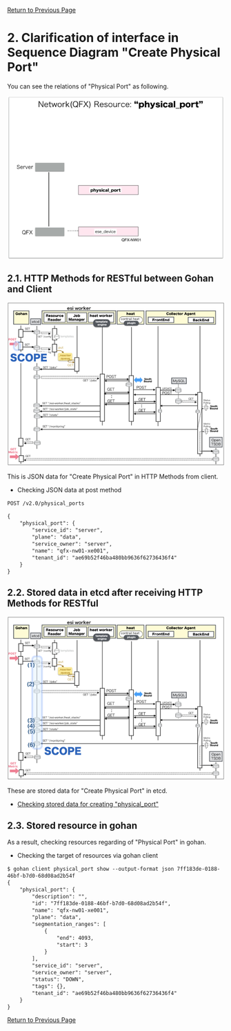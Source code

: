 [Return to Previous Page](00_logical_network.md)

# 2. Clarification of interface in Sequence Diagram "Create Physical Port"
You can see the relations of "Physical Port" as following.

![Physical Port](resource/gohan_investigate_for_logicalnetwork.003.png)


## 2.1. HTTP Methods for RESTful between Gohan and Client

![scope](../images/ESI_Sequence_diagram.003.png)

This is JSON data for "Create Physical Port" in HTTP Methods from client.

* Checking JSON data at post method
```
POST /v2.0/physical_ports
```
```
{
    "physical_port": {
        "service_id": "server", 
        "plane": "data", 
        "service_owner": "server", 
        "name": "qfx-nw01-xe001", 
        "tenant_id": "ae69b52f46ba480bb9636f62736436f4"
    }
}
```



## 2.2. Stored data in etcd after receiving HTTP Methods for RESTful

![scope](../images/ESI_Sequence_diagram.004.png)

These are stored data for "Create Physical Port" in etcd.

* [Checking stored data for creating "physical_port"](stored_in_etcd/CreatePhysicalPort_01.md)



## 2.3. Stored resource in gohan
As a result, checking resources regarding of "Physical Port" in gohan.

* Checking the target of resources via gohan client
```
$ gohan client physical_port show --output-format json 7ff183de-0188-46bf-b7d0-68d08ad2b54f
{
    "physical_port": {
        "description": "",
        "id": "7ff183de-0188-46bf-b7d0-68d08ad2b54f",
        "name": "qfx-nw01-xe001",
        "plane": "data",
        "segmentation_ranges": [
            {
                "end": 4093,
                "start": 3
            }
        ],
        "service_id": "server",
        "service_owner": "server",
        "status": "DOWN",
        "tags": {},
        "tenant_id": "ae69b52f46ba480bb9636f62736436f4"
    }
}
```


[Return to Previous Page](00_logical_network.md)
